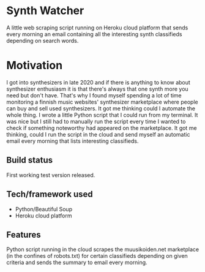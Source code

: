 # Synth Watcher
A little web scraping script running on Heroku cloud platform that sends every morning an email containing all the interesting synth classifieds depending on search words.

# Motivation
I got into synthesizers in late 2020 and if there is anything to know about synthesizer enthusiasm it is that there's always that one synth more you need but don't have. That's why I found myself spending a lot of time monitoring a finnish music websites' synthesizer marketplace where people can buy and sell used synthesizers. It got me thinking could I automate the whole thing. I wrote a little Python script that I could run from my terminal. It was nice but I still had to manually run the script every time I wanted to check if something noteworthy had appeared on the marketplace. It got me thinking, could I run the script in the cloud and send myself an automatic email every morning that lists interesting classifieds.

## Build status
First working test version released.

## Tech/framework used
- Python/Beautiful Soup
- Heroku cloud platform

## Features
Python script running in the cloud scrapes the muusikoiden.net marketplace (in the confines of robots.txt) for certain classifieds depending on given criteria and sends the summary to email every morning.
